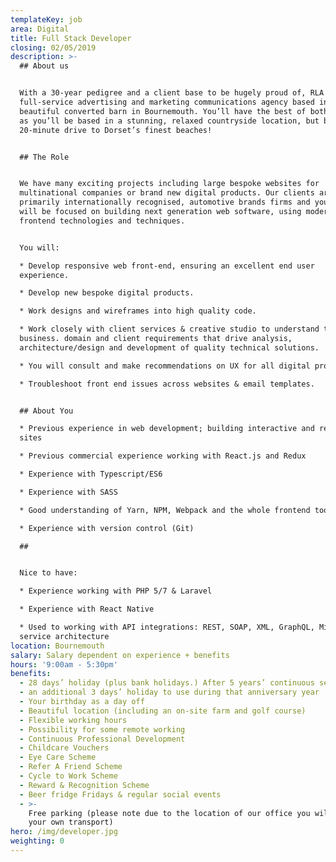```yaml
---
templateKey: job
area: Digital
title: Full Stack Developer
closing: 02/05/2019
description: >-
  ## About us


  With a 30-year pedigree and a client base to be hugely proud of, RLA is a
  full-service advertising and marketing communications agency based in a
  beautiful converted barn in Bournemouth. You’ll have the best of both worlds
  as you’ll be based in a stunning, relaxed countryside location, but be just a
  20-minute drive to Dorset’s finest beaches!


  ## The Role


  We have many exciting projects including large bespoke websites for
  multinational companies or brand new digital products. Our clients are
  primarily internationally recognised, automotive brands firms and your role
  will be focused on building next generation web software, using modern
  frontend technologies and techniques. 


  You will:

  * Develop responsive web front-end, ensuring an excellent end user
  experience. 

  * Develop new bespoke digital products.

  * Work designs and wireframes into high quality code.

  * Work closely with client services & creative studio to understand the
  business. domain and client requirements that drive analysis,
  architecture/design and development of quality technical solutions.

  * You will consult and make recommendations on UX for all digital product.

  * Troubleshoot front end issues across websites & email templates.


  ## About You

  * Previous experience in web development; building interactive and responsive
  sites

  * Previous commercial experience working with React.js and Redux 

  * Experience with Typescript/ES6

  * Experience with SASS

  * Good understanding of Yarn, NPM, Webpack and the whole frontend toolchain 

  * Experience with version control (Git) 

  ## 


  Nice to have:

  * Experience working with PHP 5/7 & Laravel

  * Experience with React Native

  * Used to working with API integrations: REST, SOAP, XML, GraphQL, Micro
  service architecture
location: Bournemouth
salary: Salary dependent on experience + benefits
hours: '9:00am - 5:30pm'
benefits:
  - 28 days’ holiday (plus bank holidays.) After 5 years’ continuous service
  - an additional 3 days’ holiday to use during that anniversary year
  - Your birthday as a day off
  - Beautiful location (including an on-site farm and golf course)
  - Flexible working hours
  - Possibility for some remote working
  - Continuous Professional Development
  - Childcare Vouchers
  - Eye Care Scheme
  - Refer A Friend Scheme
  - Cycle to Work Scheme
  - Reward & Recognition Scheme
  - Beer fridge Fridays & regular social events
  - >-
    Free parking (please note due to the location of our office you will need
    your own transport)
hero: /img/developer.jpg
weighting: 0
---
```


